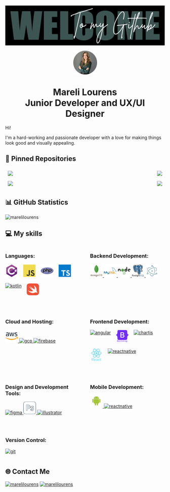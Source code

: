 ![Mareli's GitHub Banner](./Images/Banner.png)
<p align="center">
  <img src="./Images/Profile.png" height="75" style="display: block; margin: 0 auto;">
</p>

# <p align="center" style="text-decoration: none !important;padding:0;margin:0;">Mareli Lourens<br> Junior Developer and UX/UI Designer</p>

Hi!

I'm a hard-working and passionate developer with a love for making things look good and visually appealing.

## 📌 Pinned Repositories

<div style="display: flex; justify-content: space-between;">
<a href="https://github.com/MareliLourens/andME_Entertainment">
  <img align="center" style="margin:0.5rem" src="https://github-readme-stats.vercel.app/api/pin/?username=MareliLourens&repo=andME_Entertainment" />
</a>
<a href="https://github.com/MareliLourens/Booking.com-Competition">
  <img align="center" style="margin:0.5rem" src="https://github-readme-stats.vercel.app/api/pin/?username=MareliLourens&repo=Booking.com-Competition" />
</a>
</div>
<div style="display: flex; justify-content: space-between;">
<a href="https://github.com/MareliLourens/Du_Fang">
  <img align="center" style="margin:0.5rem" src="https://github-readme-stats.vercel.app/api/pin/?username=MareliLourens&repo=Du_Fang" />
</a>
<a href="https://github.com/MareliLourens/Veritas">
  <img align="center" style="margin:0.5rem" src="https://github-readme-stats.vercel.app/api/pin/?username=MareliLourens&repo=Veritas" />
</a>
</div>

## 📊 GitHub Statistics

<div style="display: flex; justify-content: space-between;">
<img align="center" src="https://github-readme-stats.vercel.app/api?username=marelilourens&show_icons=true&locale=en" alt="marelilourens" />
  <img src="https://github-readme-stats.vercel.app/api/top-langs/?username=MareliLourens&amp;theme=default&amp;hide_border=false&amp;include_all_commits=true&amp;count_private=true&amp;layout=compact" alt="">
</div>

## 💻 My skills

<div style="display: flex; flex-wrap: wrap; gap: 2rem; align-items: flex-start;">

  <div style="flex: 1; min-width: 200px;">
    <h3>Languages:</h3>
    <p style="display: flex; gap: 1rem; flex-wrap: wrap;">
      <a href="https://www.w3schools.com/cs/" target="_blank" rel="noreferrer">
        <img src="https://raw.githubusercontent.com/devicons/devicon/master/icons/csharp/csharp-original.svg" alt="csharp" width="40" height="40"/>
      </a>
      <a href="https://developer.mozilla.org/en-US/docs/Web/JavaScript" target="_blank" rel="noreferrer">
        <img src="https://raw.githubusercontent.com/devicons/devicon/master/icons/javascript/javascript-original.svg" alt="javascript" width="40" height="40"/>
      </a>
      <a href="https://www.php.net" target="_blank" rel="noreferrer">
        <img src="https://raw.githubusercontent.com/devicons/devicon/master/icons/php/php-original.svg" alt="php" width="40" height="40"/>
      </a>
      <a href="https://www.typescriptlang.org/" target="_blank" rel="noreferrer">
        <img src="https://raw.githubusercontent.com/devicons/devicon/master/icons/typescript/typescript-original.svg" alt="typescript" width="40" height="40"/>
      </a>
      <a href="https://kotlinlang.org" target="_blank" rel="noreferrer">
        <img src="https://www.vectorlogo.zone/logos/kotlinlang/kotlinlang-icon.svg" alt="kotlin" width="40" height="40"/>
      </a>
      <a href="https://developer.apple.com/swift/" target="_blank" rel="noreferrer">
        <img src="https://raw.githubusercontent.com/devicons/devicon/master/icons/swift/swift-original.svg" alt="swift" width="40" height="40"/>
      </a>
    </p>
  </div>

  <div style="flex: 1; min-width: 200px;">
    <h3>Backend Development:</h3>
    <p>
      <a href="https://www.mongodb.com/" target="_blank" rel="noreferrer">
        <img src="https://raw.githubusercontent.com/devicons/devicon/master/icons/mongodb/mongodb-original-wordmark.svg" alt="mongodb" width="40" height="40"/>
      </a>
      <a href="https://www.mysql.com/" target="_blank" rel="noreferrer">
        <img src="https://raw.githubusercontent.com/devicons/devicon/master/icons/mysql/mysql-original-wordmark.svg" alt="mysql" width="40" height="40"/>
      </a>
      <a href="https://nodejs.org" target="_blank" rel="noreferrer">
        <img src="https://raw.githubusercontent.com/devicons/devicon/master/icons/nodejs/nodejs-original-wordmark.svg" alt="nodejs" width="40" height="40"/>
      </a>
      <a href="https://www.postgresql.org" target="_blank" rel="noreferrer">
        <img src="https://raw.githubusercontent.com/devicons/devicon/master/icons/postgresql/postgresql-original-wordmark.svg" alt="postgresql" width="40" height="40"/>
      </a>
      <a href="https://www.electronjs.org" target="_blank" rel="noreferrer">
        <img src="https://raw.githubusercontent.com/devicons/devicon/master/icons/electron/electron-original.svg" alt="electron" width="40" height="40"/>
      </a>
    </p>
  </div>

  <div style="flex: 1; min-width: 200px;">
    <h3>Cloud and Hosting:</h3>
    <p>
      <a href="https://aws.amazon.com" target="_blank" rel="noreferrer">
        <img src="https://raw.githubusercontent.com/devicons/devicon/master/icons/amazonwebservices/amazonwebservices-original-wordmark.svg" alt="aws" width="40" height="40"/>
      </a>
      <a href="https://cloud.google.com" target="_blank" rel="noreferrer">
        <img src="https://www.vectorlogo.zone/logos/google_cloud/google_cloud-icon.svg" alt="gcp" width="40" height="40"/>
      </a>
      <a href="https://firebase.google.com/" target="_blank" rel="noreferrer">
        <img src="https://www.vectorlogo.zone/logos/firebase/firebase-icon.svg" alt="firebase" width="40" height="40"/>
      </a>
    </p>
  </div>

  <div style="flex: 1; min-width: 200px;">
    <h3>Frontend Development:</h3>
    <p style="display: flex; gap: 1rem; flex-wrap: wrap;">
      <a href="https://angular.io" target="_blank" rel="noreferrer">
        <img src="https://angular.io/assets/images/logos/angular/angular.svg" alt="angular" width="40" height="40"/>
      </a>
      <a href="https://getbootstrap.com" target="_blank" rel="noreferrer">
        <img src="https://raw.githubusercontent.com/devicons/devicon/master/icons/bootstrap/bootstrap-plain-wordmark.svg" alt="bootstrap" width="40" height="40"/>
      </a>
      <a href="https://www.chartjs.org" target="_blank" rel="noreferrer">
        <img src="https://www.chartjs.org/media/logo-title.svg" alt="chartjs" width="40" height="40"/>
      </a>
      <a href="https://reactjs.org/" target="_blank" rel="noreferrer">
        <img src="https://raw.githubusercontent.com/devicons/devicon/master/icons/react/react-original-wordmark.svg" alt="react" width="40" height="40"/>
      </a>
      <a href="https://reactnative.dev/" target="_blank" rel="noreferrer">
        <img src="https://reactnative.dev/img/header_logo.svg" alt="reactnative" width="40" height="40"/>
      </a>
    </p>
  </div>

  <div style="flex: 1; min-width: 200px;">
    <h3>Design and Development Tools:</h3>
    <p>
      <a href="https://www.figma.com/" target="_blank" rel="noreferrer">
        <img src="https://www.vectorlogo.zone/logos/figma/figma-icon.svg" alt="figma" width="40" height="40"/>
      </a>
      <a href="https://www.photoshop.com/en" target="_blank" rel="noreferrer">
        <img src="https://raw.githubusercontent.com/devicons/devicon/master/icons/photoshop/photoshop-line.svg" alt="photoshop" width="40" height="40"/>
      </a>
      <a href="https://www.adobe.com/in/products/illustrator.html" target="_blank" rel="noreferrer">
        <img src="https://www.vectorlogo.zone/logos/adobe_illustrator/adobe_illustrator-icon.svg" alt="illustrator" width="40" height="40"/>
      </a>
    </p>
  </div>

  <div style="flex: 1; min-width: 200px;">
    <h3>Mobile Development:</h3>
    <p>
      <a href="https://developer.android.com" target="_blank" rel="noreferrer">
        <img src="https://raw.githubusercontent.com/devicons/devicon/master/icons/android/android-original-wordmark.svg" alt="android" width="40" height="40"/>
      </a>
      <a href="https://www.reactnative.dev/" target="_blank" rel="noreferrer">
        <img src="https://reactnative.dev/img/header_logo.svg" alt="reactnative" width="40" height="40"/>
      </a>
    </p>
  </div>

  <div style="flex: 1; min-width: 200px;">
    <h3>Version Control:</h3>
    <p>
      <a href="https://git-scm.com/" target="_blank" rel="noreferrer">
        <img src="https://www.vectorlogo.zone/logos/git-scm/git-scm-icon.svg" alt="git" width="40" height="40"/>
      </a>
    </p>
  </div>
</div>

## 🌐 Contact Me

<a href="https://www.linkedin.com/in/mareli-lourens-9436482b8/" target="blank"><img align="center" src="https://raw.githubusercontent.com/rahuldkjain/github-profile-readme-generator/master/src/images/icons/Social/linked-in-alt.svg" alt="marelilourens" height="30" width="40" /></a>
<a href="https://www.behance.net/marelilourens" target="blank"><img align="center" src="https://raw.githubusercontent.com/rahuldkjain/github-profile-readme-generator/master/src/images/icons/Social/behance.svg" alt="marelilourens" height="30" width="40" /></a>
